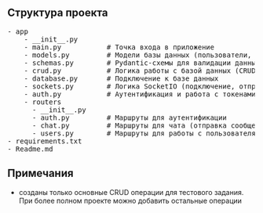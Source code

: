## Структура проекта

<pre>
- app
    - __init__.py
    - main.py           # Точка входа в приложение
    - models.py         # Модели базы данных (пользователи, сообщения, комнаты)
    - schemas.py        # Pydantic-схемы для валидации данных
    - crud.py           # Логика работы с базой данных (CRUD)
    - database.py       # Подключение к базе данных
    - sockets.py        # Логика SocketIO (подключение, отправка сообщений, уведомления)
    - auth.py           # Аутентификация и работа с токенами
    - routers
      - __init__.py
      - auth.py         # Маршруты для аутентификации
      - chat.py         # Маршруты для чата (отправка сообщений, подключение к комнатам)
      - users.py        # Маршруты для работы с пользователями (например, регистрация)
- requirements.txt
- Readme.md
</pre>

## Примечания

- созданы только основные CRUD операции для тестового задания. При более полном проекте можно
  добавить остальные операции